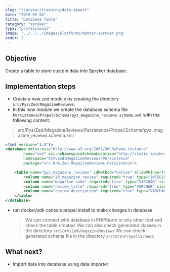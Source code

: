 ```yaml
---
slug: "/spryker/training/data-import"
date: "2019-05-04"
title: "Database Table"
category: "spryker"
type: "professional"
image: '../../../images/platforms/banner-spryker.png'
order: 2
---
```


## Objective

Create a table to store custom data into Spryker database.

## Implementation steps

- Create a new zed module by creating the directory `src/Pyz/Zed/MagazineReviews`.
- In this new module we create the database schema file `Persistence/Propel/Schema/pyz_magazine_reviews.schema.xml` with the following content:

> src/Pyz/Zed/MagazineReviews/Persistence/Propel/Schema/pyz_magazine_reviews.schema.xml

```xml
<?xml version="1.0"?>
<database xmlns:xsi="http://www.w3.org/2001/XMLSchema-instance"
        name="zed" xsi:noNamespaceSchemaLocation="http://static.spryker.com/schema-01.xsd"
        namespace="Orm\Zed\MagazineReviews\Persistence"
        package="src.Orm.Zed.MagazineReviews.Persistence">

    <table name="pyz_magazine_reviews" idMethod="native" allowPkInsert="true" phpName="PyzMagazineReviews">
        <column name="id_magazine_review" required="true" type="INTEGER" primaryKey="true" autoIncrement="true"/>
        <column name="magazine_name" required="true" type="VARCHAR" size="255"/>
        <column name="review_title" required="true" type="VARCHAR" size="255"/>
        <column name="review_description" required="true" type="VARCHAR" size="255"/><>
    </table>
</database>
```

- run docker/sdk console propel:install to make changes in database
  > We can connect with database in PHPStorm or any other tool and check the table created.
  > We can also check generated classes in the directory `src\Orm\Zed\MagazineReviews`
  > We can check generated schema file in the directory `src\Orm\Propel\Schema`

## What next?

- Import data into database using data importer
